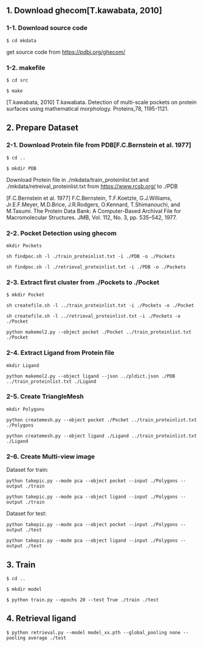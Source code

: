## 1. Download ghecom[T.kawabata, 2010]

### 1-1. Download source code

`$ cd mkdata`

get source code from <https://pdbj.org/ghecom/>

### 1-2. makefile

`$ cd src`

`$ make`

[T.kawabata, 2010] T.kawabata. Detection of multi-scale pockets on protein surfaces using mathematical morphology. Proteins,78, 1195-1121.

## 2. Prepare Dataset

### 2-1. Download Protein file from PDB[F.C.Bernstein et al. 1977]

`$ cd ..`

`$ mkdir PDB`

Download Protein file in ./mkdata/train_proteinlist.txt and ./mkdata/retreival_proteinlist.txt from <https://www.rcsb.org/> to ./PDB

[F.C.Bernstein et al. 1977] F.C.Bernstein, T.F.Koetzle, G.J.Williams, Jr.E.F.Meyer, M.D.Brice, J.R.Rodgers, O.Kennard, T.Shimanouchi, and M.Tasumi. The Protein Data Bank: A Computer-Based Archival File for Macromolecular Structures. JMB, Vol. 112, No. 3, pp. 535–542, 1977.

### 2-2. Pocket Detection using ghecom

`mkdir Pockets`

`sh findpoc.sh -l ./train_proteinlist.txt -i ./PDB -o ./Pockets`

`sh findpoc.sh -l ./retrieval_proteinlist.txt -i ./PDB -o ./Pockets`

### 2-3. Extract first cluster from ./Pockets to ./Pocket

`$ mkdir Pocket`

`sh createfile.sh -l ../train_proteinlist.txt -i ./Pockets -o ./Pocket`

`sh createfile.sh -l ../retrieval_proteinlist.txt -i ./Pockets -o ./Pocket`

`python makemol2.py --object pocket ./Pocket ../train_proteinlist.txt ./Pocket`

### 2-4. Extract Ligand from Protein file

`mkdir Ligand`

`python makemol2.py --object ligand --json ../pldict.json ./PDB ../train_proteinlist.txt ./Ligand`

### 2-5. Create TriangleMesh

`mkdir Polygons`

`python createmesh.py --object pocket ./Pocket ../train_proteinlist.txt ./Polygons`

`python createmesh.py --object ligand ./Ligand ../train_proteinlist.txt ./Ligand`

### 2-6. Create Multi-view image

Dataset for train:

`python takepic.py --mode pca --object pocket --input ./Polygons --output ./train`

`python takepic.py --mode pca --object ligand --input ./Polygons --output ./train`

Dataset for test:

`python takepic.py --mode pca --object pocket --input ./Polygons --output ./test`

`python takepic.py --mode pca --object ligand --input ./Polygons --output ./test`

## 3. Train

`$ cd ..`

`$ mkdir model`

`$ python train.py --epochs 20 --test True ./train ./test`

## 4. Retrieval ligand

`$ python retrieval.py --model model_xx.pth --global_pooling none --pooling average ./test`
